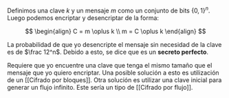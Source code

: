 Definimos una clave $k$ y un mensaje $m$ como un conjunto de bits $\{0, 1\}^n$. Luego podemos encriptar y desencriptar de la forma:

$$
\begin{align}
C = m \oplus k \\
m = C \oplus k
\end{align}
$$

La probabilidad de que yo desencripte el mensaje sin necesidad de la clave es de $\frac 12^n$. Debido a esto, se dice que es un **secreto perfecto**.

Requiere que yo encuentre una clave que tenga el mismo tamaño que el mensaje que yo quiero encriptar. Una posible solución a esto es utilización de un [[Cifrado por bloques]]. Otra solución es utilizar una clave inicial para generar un flujo infinito. Este sería un tipo de [[Cifrado por flujo]].
